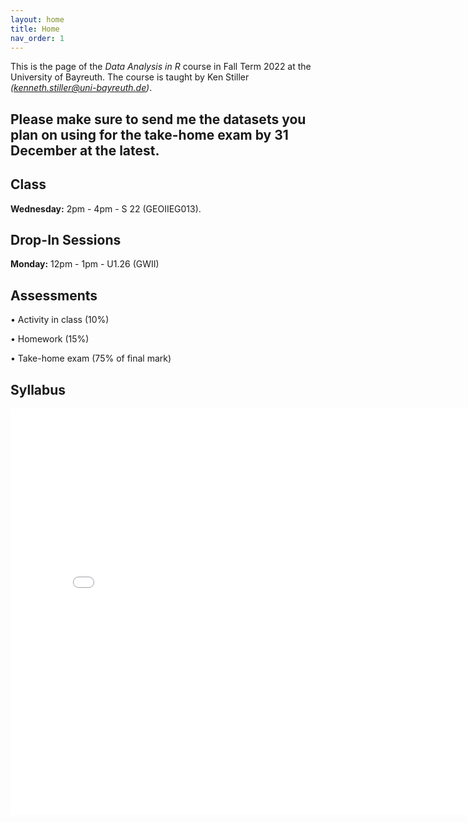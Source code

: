 ```yaml
---
layout: home
title: Home
nav_order: 1
---
```





This is the page of the *Data Analysis in R* course in Fall Term 2022 at the University of Bayreuth. The course is taught by Ken Stiller *(kenneth.stiller@uni-bayreuth.de)*. 

## Please make sure to send me the datasets you plan on using for the take-home exam by 31 December at the latest.

## Class

**Wednesday:** 2pm - 4pm - S 22 (GEOIIEG013). 

## Drop-In Sessions


**Monday:** 12pm - 1pm - U1.26 (GWII) 


## Assessments

• Activity in class (10%)

• Homework (15%)

• Take-home exam (75% of final mark)


## Syllabus


<embed src="Syllabus_Data_Analysis_in_R_Bayreuth_22.pdf" width="800" height="650" 
 type="application/pdf">
